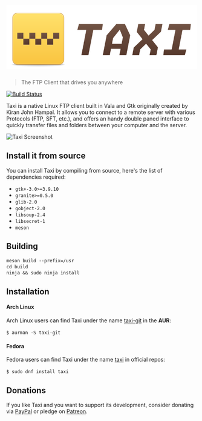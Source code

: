 # ![Taxi](taxi-logo-transparent.svg)
>The FTP Client that drives you anywhere

[![Build Status](https://travis-ci.org/Alecaddd/taxi.svg?branch=master)](https://travis-ci.org/Alecaddd/taxi)

Taxi is a native Linux FTP client built in Vala and Gtk originally created by Kiran John Hampal. It allows you to connect to a remote server with various Protocols (FTP, SFT, etc.), and offers an handy double paned interface to quickly transfer files and folders between your computer and the server.

![Taxi Screenshot](data/screenshot.png?raw=true)

<!-- ## Get it from the elementary OS AppCenter!
Taxi, is primarily available from the AppCenter of elementary OS. Download it from there!

[![Get it on AppCenter](https://appcenter.elementary.io/badge.svg)](https://appcenter.elementary.io/com.github.alecaddd.taxi) -->

## Install it from source
You can install Taxi by compiling from source, here's the list of dependencies required:
 - `gtk+-3.0>=3.9.10`
 - `granite>=0.5.0`
 - `glib-2.0`
 - `gobject-2.0`
 - `libsoup-2.4`
 - `libsecret-1`
 - `meson`

## Building
```
meson build --prefix=/usr
cd build
ninja && sudo ninja install
```

## Installation

#### Arch Linux
Arch Linux users can find Taxi  under the name [taxi-git](https://aur.archlinux.org/packages/taxi-git/) in the **AUR**:

`$ aurman -S taxi-git`

#### Fedora
Fedora users can find Taxi  under the name [taxi](https://apps.fedoraproject.org/packages/taxi) in official repos:

`$ sudo dnf install taxi`

## Donations
If you like Taxi and you want to support its development, consider donating via [PayPal](https://www.paypal.me/alecaddd) or pledge on [Patreon](https://www.patreon.com/alecaddd).
